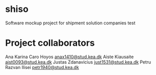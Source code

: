 # shiso

Software mockup project for shipment solution companies
test

# Project collaborators

Ana Karina Caro Hoyos anax1410@stud.kea.dk
Aiste Kiausaite aist0093@stud.kea.dk
Justas Zdanavicius just1531@stud.kea.dk
Petru Razvan Ilisei petr1940@stud.kea.dk
